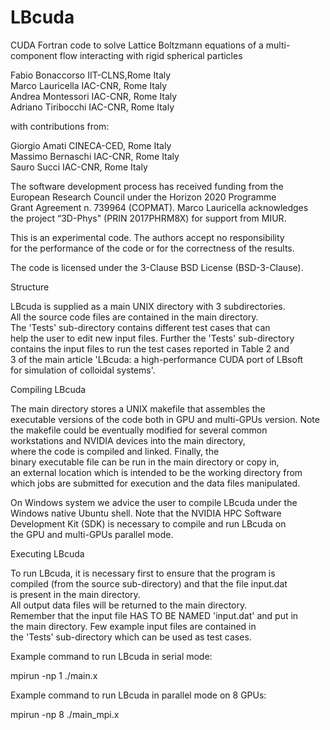 # LBcuda

CUDA Fortran code to solve Lattice Boltzmann equations of a multi-component flow interacting with rigid spherical particles
                                                                        
Fabio Bonaccorso         IIT-CLNS,Rome                     Italy        
Marco Lauricella         IAC-CNR, Rome                     Italy        
Andrea Montessori        IAC-CNR, Rome                     Italy        
Adriano Tiribocchi       IAC-CNR, Rome                     Italy        
                                                                                                                
with contributions from:                                                
                                                                        
Giorgio Amati         CINECA-CED, Rome                     Italy        
Massimo Bernaschi        IAC-CNR, Rome                     Italy        
Sauro Succi              IAC-CNR, Rome                     Italy        
                                                                        
The software development process has received funding from the          
European Research Council under the Horizon 2020 Programme              
Grant Agreement n. 739964 (COPMAT). Marco Lauricella acknowledges       
the project “3D-Phys" (PRIN 2017PHRM8X) for support from MIUR.          
                                                                        
This is an experimental code. The authors accept no responsibility      
for the performance of the code or for the correctness of the results.  
                                                                        
The code is licensed under the 3-Clause BSD License (BSD-3-Clause).     
                                                                        
Structure                                                               
                                                                        
LBcuda is supplied as a main UNIX directory with 3 subdirectories.      
All the source code files are contained in the main directory.          
The 'Tests' sub-directory contains different test cases that can        
help the user to edit new input files. Further the 'Tests' sub-directory
contains the input files to run the test cases reported in Table 2 and  
3 of the main article 'LBcuda: a high-performance CUDA port of LBsoft   
for simulation of colloidal systems'.                                   
                                                                        
Compiling LBcuda                                                        
                                                                        
The main directory stores a UNIX makefile that assembles the            
executable versions of the code both in GPU and multi-GPUs version. 
Note the makefile could be eventually modified for several common        
workstations and NVIDIA devices into the main directory,                
where the code is compiled and linked. Finally, the     
binary executable file can be run in the main directory or copy in,     
an external location which is intended to be the working directory from 
which jobs are submitted for execution and the data files manipulated.  
                                                                        
On Windows system we advice the user to compile LBcuda under the        
Windows native Ubuntu shell. Note that the NVIDIA HPC Software          
Development  Kit (SDK) is necessary to compile and run LBcuda on        
the GPU and multi-GPUs parallel mode.                                                        
                                                                        
Executing LBcuda                                                        
                                                                        
To run LBcuda, it is necessary first to ensure that the program is      
compiled (from the source sub-directory) and that the file input.dat    
is present in the main directory.                                       
All output data files will be returned to the main directory.           
Remember that the input file HAS TO BE NAMED 'input.dat' and put in     
the main directory. Few example input files are contained in            
the 'Tests' sub-directory which can be used as test cases.              
                                                                        
Example command to run LBcuda in serial mode:                           
                                                                        
mpirun -np 1 ./main.x                                                                
                                                                        
Example command to run LBcuda in parallel mode on 8 GPUs:               
                                                                        
mpirun -np 8 ./main_mpi.x                                               
                                                                        
